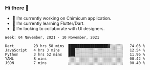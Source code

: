 ### Hi there 👋

<!--
**devcat37/devcat37** is a ✨ _special_ ✨ repository because its `README.md` (this file) appears on your GitHub profile.-->


- 🔭 I’m currently working on Chimicum application.
- 🌱 I’m currently learning Flutter/Dart.
- 👯 I’m looking to collaborate with UI designers.
<!-- - 🤔 I’m looking for help with ... -->

<!--START_SECTION:waka-->
```text
Week: 04 November, 2021 - 10 November, 2021

Dart         23 hrs 58 mins  ██████████████████▓░░░░░░   74.03 % 
JavaScript   4 hrs 3 mins    ███░░░░░░░░░░░░░░░░░░░░░░   12.54 % 
Python       3 hrs 52 mins   ███░░░░░░░░░░░░░░░░░░░░░░   11.96 % 
YAML         8 mins          ░░░░░░░░░░░░░░░░░░░░░░░░░   00.42 % 
JSON         7 mins          ░░░░░░░░░░░░░░░░░░░░░░░░░   00.40 % 
```
<!--END_SECTION:waka-->
